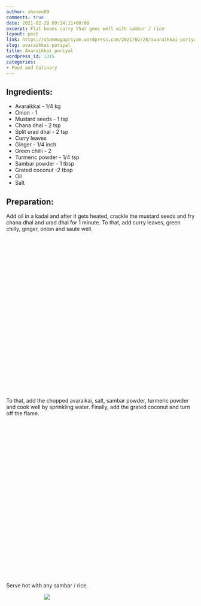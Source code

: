 ```yaml
---
author: shanmu09
comments: true
date: 2021-02-28 09:14:11+00:00
excerpt: Flat beans curry that goes well with sambar / rice
layout: post
link: https://shanmugapriyam.wordpress.com/2021/02/28/avaraikkai-poriyal/
slug: avaraikkai-poriyal
title: Avaraikkai poriyal
wordpress_id: 1315
categories:
- Food and Culinary
---
```

<style>
.square {
    float:left;
    width: 49%;
    border-radius:5%;
    padding-bottom : 40%; /* = width for a 1:1 aspect ratio */
    margin:0.5%;
    background-position:center center;
    background-repeat:no-repeat;
    background-size:cover; /* you change this to "contain" if you don't want the images to be cropped */
}
	
#break {
    clear:both;
}

.img_1{background-image:url('https://shanmugapriyam.files.wordpress.com/2020/11/00000img_00000_burst20201027174108107_cover.jpg');}
.img_2{background-image:url('https://shanmugapriyam.files.wordpress.com/2020/11/00100lrportrait_00100_burst20201014063104644_cover2.jpg');}
.img_3{background-image:url('https://shanmugapriyam.files.wordpress.com/2020/11/00100lrportrait_00100_burst20201014063137801_cover2.jpg');}
.img_4{background-image:url('https://shanmugapriyam.files.wordpress.com/2020/11/00100lrportrait_00100_burst20201014063220891_cover2.jpg');}
.img_5{background-image:url('https://shanmugapriyam.files.wordpress.com/2020/11/00100lrportrait_00100_burst20201014063431077_cover2.jpg');}
.img_6{background-image:url('https://shanmugapriyam.files.wordpress.com/2020/11/00100lrportrait_00100_burst20201014063636464_cover2.jpg');}
.img_7{background-image:url('https://shanmugapriyam.files.wordpress.com/2020/11/00100lrportrait_00100_burst20201014065149311_cover2.jpg');}
.img_8{background-image:url('https://shanmugapriyam.files.wordpress.com/2020/11/00100lrportrait_00100_burst20201014130824607_cover2.jpg');}


.resize_fit_center {
    max-width:60%;
    max-height:60%;
    vertical-align: middle;
    display: block;
    margin-left: auto;
    margin-right: auto;
    border-radius:5%;
}

.center {
  margin: auto;
  width: 60%;
}
</style>


## Ingredients:







  * Avaraikkai - 1/4 kg
  * Onion - 1
  * Mustard seeds - 1 tsp
  * Chana dhal - 2 tsp
  * Split urad dhal - 2 tsp
  * Curry leaves
  * Ginger - 1/4 inch
  * Green chilli - 2
  * Turmeric powder - 1/4 tsp
  * Sambar powder - 1 tbsp
  * Grated coconut -2 tbsp
  * Oil
  * Salt






## Preparation:







Add oil in a kadai and after it gets heated, crackle the mustard seeds and fry chana dhal and urad dhal for 1 minute. To that, add curry leaves, green chilly, ginger, onion and saute well.





<div class="square img_1">
</div>
<div class="square img_2">
</div>
<div class="square img_3">
</div>
<div class="square img_4">
</div>
<div id="break"> </div>
<p/>









To that, add the chopped avaraikai, salt, sambar powder, turmeric powder and cook well by sprinkling water. Finally, add the grated coconut and turn off the flame. 





<div class="square img_5">
</div>
<div class="square img_6">
</div>
<div class="square img_7">
</div>
<div class="square img_8">
</div>
<div id="break"> </div>
<p/>

Serve hot with any sambar / rice.

<div>
	<img src="https://shanmugapriyam.files.wordpress.com/2020/11/00100lrportrait_00100_burst20201014130846743_cover2.jpg"  class="resize_fit_center"/>
</div>
<p/>










